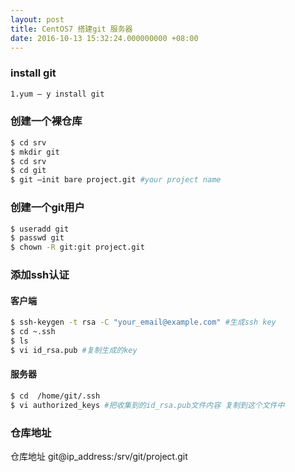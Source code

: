 ```yaml
---
layout: post
title: CentOS7 搭建git 服务器
date: 2016-10-13 15:32:24.000000000 +08:00
---
```

### install git
```bash
1.yum – y install git
```
### 创建一个裸仓库
```bash
$ cd srv
$ mkdir git
$ cd srv
$ cd git
$ git –init bare project.git #your project name
```
### 创建一个git用户
```bash
$ useradd git
$ passwd git
$ chown -R git:git project.git
```
### 添加ssh认证
#### 客户端
```bash
$ ssh-keygen -t rsa -C "your_email@example.com" #生成ssh key
$ cd ~.ssh
$ ls
$ vi id_rsa.pub #复制生成的key
```
#### 服务器
```bash
$ cd  /home/git/.ssh
$ vi authorized_keys #把收集到的id_rsa.pub文件内容 复制到这个文件中
```
### 仓库地址
仓库地址 git@ip_address:/srv/git/project.git
